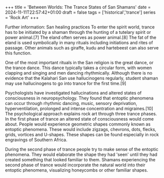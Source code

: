 +++
title = 'Between Worlds: The Trance States of San Shamans'
date = 2024-11-11T22:57:42+01:00
draft = false
tags = ['historical','trance']
series = 'Rock Art'
+++

Further information: San healing practices
To enter the spirit world, trance has to be initiated by a shaman through the hunting of a tutelary spirit or power animal.[7] The eland often serves as power animal.[8] The fat of the eland is used symbolically in many rituals including initiations and rites of passage. Other animals such as giraffe, kudu and hartebeest can also serve this function.

One of the most important rituals in the San religion is the great dance, or the trance dance. This dance typically takes a circular form, with women clapping and singing and men dancing rhythmically. Although there is no evidence that the Kalahari San use hallucinogens regularly, student shaman may use hallucinogens to go into trance for the first time.[9]

Psychologists have investigated hallucinations and altered states of consciousness in neuropsychology. They found that entoptic phenomena can occur through rhythmic dancing, music, sensory deprivation, hyperventilation, prolonged and intense concentration and migraines.[10] The psychological approach explains rock art through three trance phases. In the first phase of trance an altered state of consciousness would come about. People would experience geometric shapes commonly known as entoptic phenomena. These would include zigzags, chevrons, dots, flecks, grids, vortices and U-shapes. These shapes can be found especially in rock engravings of Southern Africa.

During the second phase of trance people try to make sense of the entoptic phenomena. They would elaborate the shape they had 'seen' until they had created something that looked familiar to them. Shamans experiencing the second phase of trance would incorporate the natural world into their entoptic phenomena, visualizing honeycombs or other familiar shapes.